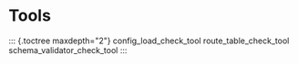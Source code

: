 Tools
=====

::: {.toctree maxdepth="2"}
config_load_check_tool route_table_check_tool
schema_validator_check_tool
:::
